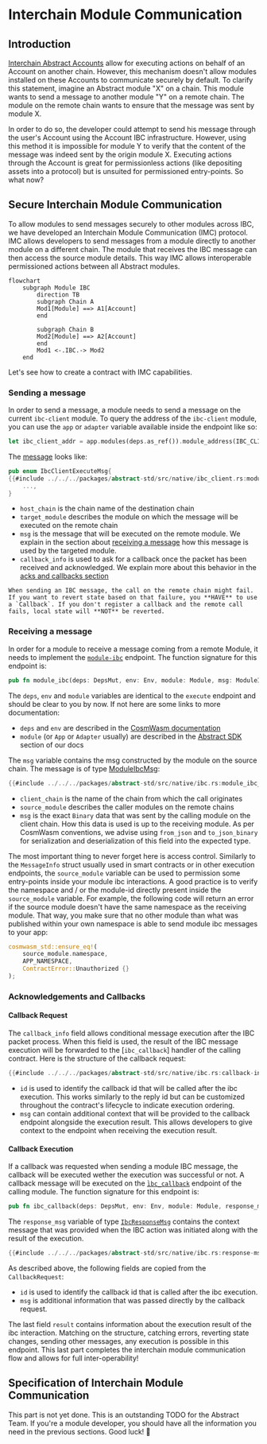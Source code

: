 # Interchain Module Communication

## Introduction

[Interchain Abstract Accounts](./account-ibc.md) allow for executing actions on behalf of an Account on another chain. However, this mechanism doesn't allow modules installed on these Accounts to communicate securely by default. To clarify this statement, imagine an Abstract module "X" on a chain. This module wants to send a message to another module "Y" on a remote chain. The module on the remote chain wants to ensure that the message was sent by module X.

In order to do so, the developer could attempt to send his message through the user's Account using the Account IBC infrastructure. However, using this method it is impossible for module Y to verify that the content of the message was indeed sent by the origin module X. Executing actions through the Account is great for permissionless actions (like depositing assets into a protocol) but is unsuited for permissioned entry-points. So what now?

## Secure Interchain Module Communication

To allow modules to send messages securely to other modules across IBC, we have developed an Interchain Module Communication (IMC) protocol. IMC allows developers to send messages from a module directly to another module on a different chain. The module that receives the IBC message can then access the source module details. This way IMC allows interoperable permissioned actions between all Abstract modules.

```mermaid
flowchart
    subgraph Module IBC
        direction TB
        subgraph Chain A
        Mod1[Module] ==> A1[Account]
        end

        subgraph Chain B
        Mod2[Module] ==> A2[Account]
        end
        Mod1 <-.IBC.-> Mod2
    end
```

Let's see how to create a contract with IMC capabilities.

### Sending a message

In order to send a message, a module needs to send a message on the current `ibc-client` module. To query the address of the `ibc-client` module, you can use the `app` or `adapter` variable available inside the endpoint like so:

```rust
let ibc_client_addr = app.modules(deps.as_ref()).module_address(IBC_CLIENT)?;
```

The [message](https://docs.rs/abstract-std/latest/abstract_std/ibc_client/enum.ExecuteMsg.html) looks like:

```rust
pub enum IbcClientExecuteMsg{
{{#include ../../../packages/abstract-std/src/native/ibc_client.rs:module-ibc-action}}
    ...,
}
```

- `host_chain` is the chain name of the destination chain
- `target_module` describes the module on which the message will be executed on the remote chain
- `msg` is the message that will be executed on the remote module. We explain in the section about [receiving a message](#receiving-a-message) how this message is used by the targeted module.
- `callback_info` is used to ask for a callback once the packet has been received and acknowledged. We explain more about this behavior in the [acks and callbacks section](#acknowledgements-and-callbacks)

```admonish warning
When sending an IBC message, the call on the remote chain might fail. If you want to revert state based on that failure, you **HAVE** to use a `Callback`. If you don't register a callback and the remote call fails, local state will **NOT** be reverted.
```

### Receiving a message

In order for a module to receive a message coming from a remote Module, it needs to implement the [`module-ibc`](../4_get_started/3_module_builder.md#module-ibc) endpoint. The function signature for this endpoint is:

```rust
pub fn module_ibc(deps: DepsMut, env: Env, module: Module, msg: ModuleIbcMsg) -> Result<Response, Error>;
```

The `deps`, `env` and `module` variables are identical to the `execute` endpoint and should be clear to you by now. If not here are some links to more documentation:

- `deps` and `env` are described in the <a target="blank" href="https://docs.cosmwasm.com/docs/smart-contracts/contract-semantics">CosmWasm documentation</a>
- `module` (or `App` or `Adapter` usually) are described in the [Abstract SDK](../4_get_started/4_sdk.md) section of our docs

The `msg` variable contains the msg constructed by the module on the source chain. The message is of type <a target="blank" href="https://docs.rs/abstract-std/latest/abstract_std/ibc/struct.ModuleIbcMsg.html">ModuleIbcMsg</a>:

```rust
{{#include ../../../packages/abstract-std/src/native/ibc.rs:module_ibc_msg}}
```

- `client_chain` is the name of the chain from which the call originates
- `source_module` describes the caller modules on the remote chains
- `msg` is the exact `Binary` data that was sent by the calling module on the client chain. How this data is used is up to the receiving module. As per CosmWasm conventions, we advise using `from_json` and `to_json_binary` for serialization and deserialization of this field into the expected type.

The most important thing to never forget here is access control. Similarly to the `MessageInfo` struct usually used in smart contracts or in other execution endpoints, the `source_module` variable can be used to permission some entry-points inside your module ibc interactions. A good practice is to verify the namespace and / or the module-id directly present inside the `source_module` variable. For example, the following code will return an error if the source module doesn't have the same namespace as the receiving module. That way, you make sure that no other module than what was published within your own namespace is able to send module ibc messages to your app:

```rust
cosmwasm_std::ensure_eq!(
    source_module.namespace,
    APP_NAMESPACE,
    ContractError::Unauthorized {}
);
```

### Acknowledgements and Callbacks

#### Callback Request

The `callback_info` field allows conditional message execution after the IBC packet process. When this field is used, the result of the IBC message execution will be forwarded to the [`ibc_callback`] handler of the calling contract. Here is the structure of the callback request:

```rust
{{#include ../../../packages/abstract-std/src/native/ibc.rs:callback-info}}
```

- `id` is used to identify the callback id that will be called after the ibc execution. This works similarly to the reply id but can be customized throughout the contract's lifecycle to indicate execution ordering.
- `msg` can contain additional context that will be provided to the callback endpoint alongside the execution result. This allows developers to give context to the endpoint when receiving the execution result.

#### Callback Execution

If a callback was requested when sending a module IBC message, the callback will be executed wether the execution was successful or not. A callback message will be executed on the ̀[`ibc_callback`](./4_get_started/3_module_builder.md#ibc-callback) endpoint of the calling module. The function signature for this endpoint is:

```rust
pub fn ibc_callback(deps: DepsMut, env: Env, module: Module, response_msg: IbcResponseMsg) -> Result<Response, Error>;
```

The `response_msg` variable of type <a target="blank" href="https://docs.rs/abstract-std/latest/abstract_std/ibc/struct.IbcResponseMsg.html">`IbcResponseMsg`</a> contains the context message that was provided when the IBC action was initiated along with the result of the execution.

```rust
{{#include ../../../packages/abstract-std/src/native/ibc.rs:response-msg}}
```

As described above, the following fields are copied from the `CallbackRequest`:

- `id` is used to identify the callback id that is called after the ibc execution.
- `msg` is additional information that was passed directly by the callback request.

The last field `result` contains information about the execution result of the ibc interaction. Matching on the structure, catching errors, reverting state changes, sending other messages, any execution is possible in this endpoint. This last part completes the interchain module communication flow and allows for full inter-operability!

## Specification of Interchain Module Communication

This part is not yet done. This is an outstanding TODO for the Abstract Team. If you're a module developer, you should have all the information you need in the previous sections. Good luck! 🚀
